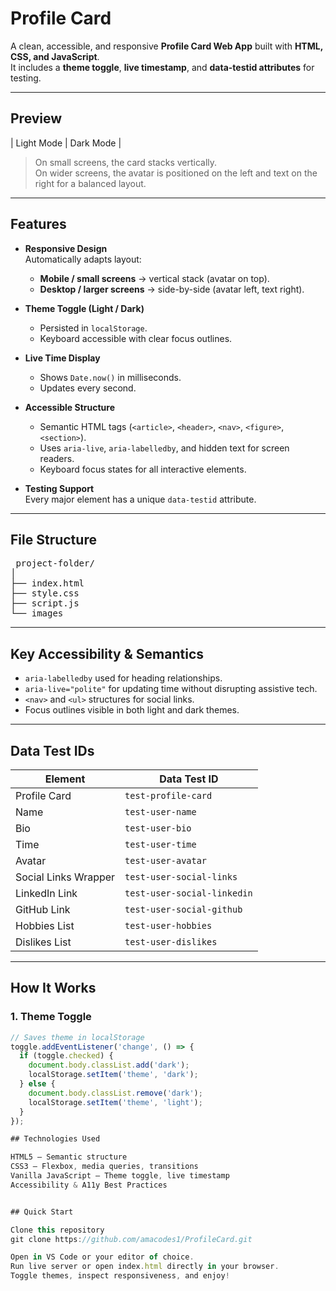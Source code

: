 # Profile Card

A clean, accessible, and responsive **Profile Card Web App** built with **HTML, CSS, and JavaScript**.  
It includes a **theme toggle**, **live timestamp**, and **data-testid attributes** for testing.

---

## Preview

| Light Mode | Dark Mode |

> On small screens, the card stacks vertically.  
> On wider screens, the avatar is positioned on the left and text on the right for a balanced layout.

---

## Features

- **Responsive Design**  
  Automatically adapts layout:
  - **Mobile / small screens** → vertical stack (avatar on top).  
  - **Desktop / larger screens** → side-by-side (avatar left, text right).

- **Theme Toggle (Light / Dark)**  
  - Persisted in `localStorage`.  
  - Keyboard accessible with clear focus outlines.

- **Live Time Display**  
  - Shows `Date.now()` in milliseconds.  
  - Updates every second.

- **Accessible Structure**  
  - Semantic HTML tags (`<article>`, `<header>`, `<nav>`, `<figure>`, `<section>`).  
  - Uses `aria-live`, `aria-labelledby`, and hidden text for screen readers.  
  - Keyboard focus states for all interactive elements.

- **Testing Support**  
  Every major element has a unique `data-testid` attribute.

---

## File Structure

<pre> project-folder/
│
├── index.html
├── style.css
├── script.js
└── images </pre>

---

## Key Accessibility & Semantics

- `aria-labelledby` used for heading relationships.  
- `aria-live="polite"` for updating time without disrupting assistive tech.  
- `<nav>` and `<ul>` structures for social links.  
- Focus outlines visible in both light and dark themes.

---

## Data Test IDs

| Element | Data Test ID |
|----------|---------------|
| Profile Card | `test-profile-card` |
| Name | `test-user-name` |
| Bio | `test-user-bio` |
| Time | `test-user-time` |
| Avatar | `test-user-avatar` |
| Social Links Wrapper | `test-user-social-links` |
| LinkedIn Link | `test-user-social-linkedin` |
| GitHub Link | `test-user-social-github` |
| Hobbies List | `test-user-hobbies` |
| Dislikes List | `test-user-dislikes` |

---

## How It Works

### 1. Theme Toggle
```js
// Saves theme in localStorage
toggle.addEventListener('change', () => {
  if (toggle.checked) {
    document.body.classList.add('dark');
    localStorage.setItem('theme', 'dark');
  } else {
    document.body.classList.remove('dark');
    localStorage.setItem('theme', 'light');
  }
});

## Technologies Used

HTML5 – Semantic structure
CSS3 – Flexbox, media queries, transitions
Vanilla JavaScript – Theme toggle, live timestamp
Accessibility & A11y Best Practices


## Quick Start

Clone this repository
git clone https://github.com/amacodes1/ProfileCard.git

Open in VS Code or your editor of choice.
Run live server or open index.html directly in your browser.
Toggle themes, inspect responsiveness, and enjoy!
